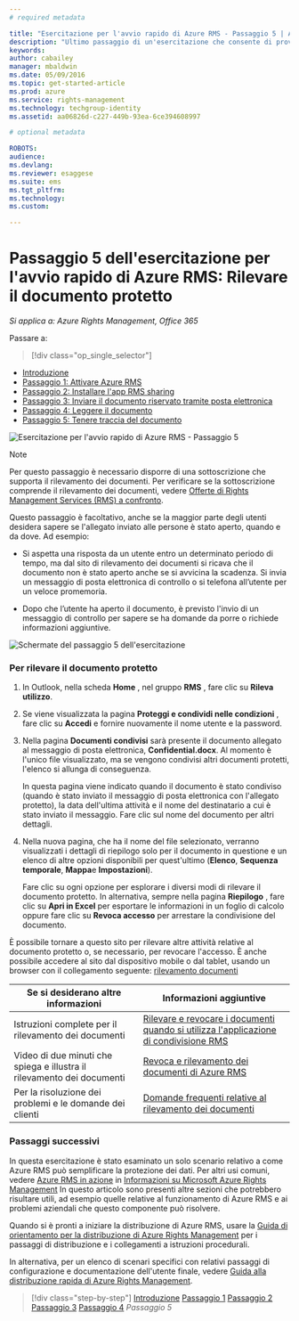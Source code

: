 ```yaml
---
# required metadata

title: "Esercitazione per l'avvio rapido di Azure RMS - Passaggio 5 | AZURE RMS"
description: "Ultimo passaggio di un'esercitazione che consente di provare rapidamente Microsoft Azure Rights Management per l'organizzazione. L'esercitazione è articolata in 5 passaggi, eseguibili in meno di 15 minuti."
keywords:
author: cabailey
manager: mbaldwin
ms.date: 05/09/2016
ms.topic: get-started-article
ms.prod: azure
ms.service: rights-management
ms.technology: techgroup-identity
ms.assetid: aa06826d-c227-449b-93ea-6ce394608997

# optional metadata

ROBOTS:
audience:
ms.devlang:
ms.reviewer: esaggese
ms.suite: ems
ms.tgt_pltfrm:
ms.technology:
ms.custom:

---
```



# Passaggio 5 dell'esercitazione per l'avvio rapido di Azure RMS: Rilevare il documento protetto

*Si applica a: Azure Rights Management, Office 365*


Passare a: 
> [!div class="op_single_selector"]
- [Introduzione](quick-start-tutorial.md)
- [Passaggio 1: Attivare Azure RMS](tutorial-step1.md)
- [Passaggio 2: Installare l'app RMS sharing](tutorial-step2.md)
- [Passaggio 3: Inviare il documento riservato tramite posta elettronica](tutorial-step3.md)
- [Passaggio 4: Leggere il documento](tutorial-step4.md)
- [Passaggio 5: Tenere traccia del documento](tutorial-step5.md)

![Esercitazione per l'avvio rapido di Azure RMS - Passaggio 5](../media/AzRMS_QuickStartSteps5.PNG)

> [!NOTE]
> Per questo passaggio è necessario disporre di una sottoscrizione che supporta il rilevamento dei documenti. Per verificare se la sottoscrizione comprende il rilevamento dei documenti, vedere [Offerte di Rights Management Services (RMS) a confronto](https://technet.microsoft.com/dn858608.aspx).

Questo passaggio è facoltativo, anche se la maggior parte degli utenti desidera sapere se l'allegato inviato alle persone è stato aperto, quando e da dove. Ad esempio:

-   Si aspetta una risposta da un utente entro un determinato periodo di tempo, ma dal sito di rilevamento dei documenti si ricava che il documento non è stato aperto anche se si avvicina la scadenza. Si invia un messaggio di posta elettronica di controllo o si telefona all’utente per un veloce promemoria.

-   Dopo che l’utente ha aperto il documento, è previsto l'invio di un messaggio di controllo per sapere se ha domande da porre o richiede informazioni aggiuntive.

![Schermate del passaggio 5 dell'esercitazione](../media/AzRMS_Tutorial_5_Screenshots.png)

### Per rilevare il documento protetto

1.  In Outlook, nella scheda **Home** , nel gruppo **RMS** , fare clic su **Rileva utilizzo**.

2.  Se viene visualizzata la pagina **Proteggi e condividi nelle condizioni** , fare clic su **Accedi** e fornire nuovamente il nome utente e la password.

3.  Nella pagina **Documenti condivisi** sarà presente il documento allegato al messaggio di posta elettronica, **Confidential.docx**. Al momento è l'unico file visualizzato, ma se vengono condivisi altri documenti protetti, l'elenco si allunga di conseguenza.

    In questa pagina viene indicato quando il documento è stato condiviso (quando è stato inviato il messaggio di posta elettronica con l'allegato protetto), la data dell'ultima attività e il nome del destinatario a cui è stato inviato il messaggio. Fare clic sul nome del documento per altri dettagli.

4.  Nella nuova pagina, che ha il nome del file selezionato, verranno visualizzati i dettagli di riepilogo solo per il documento in questione e un elenco di altre opzioni disponibili per quest'ultimo (**Elenco**, **Sequenza temporale**, **Mappa**e **Impostazioni**).

    Fare clic su ogni opzione per esplorare i diversi modi di rilevare il documento protetto. In alternativa, sempre nella pagina **Riepilogo** , fare clic su **Apri in Excel** per esportare le informazioni in un foglio di calcolo oppure fare clic su **Revoca accesso** per arrestare la condivisione del documento.

È possibile tornare a questo sito per rilevare altre attività relative al documento protetto o, se necessario, per revocare l'accesso. È anche possibile accedere al sito dal dispositivo mobile o dal tablet, usando un browser con il collegamento seguente: [rilevamento documenti](http://go.microsoft.com/fwlink/?LinkId=529562)

|Se si desiderano altre informazioni|Informazioni aggiuntive|
|--------------------------------|--------------------------|
|Istruzioni complete per il rilevamento dei documenti|[Rilevare e revocare i documenti quando si utilizza l'applicazione di condivisione RMS](../rms-client/sharing-app-track-revoke.md)|
|Video di due minuti che spiega e illustra il rilevamento dei documenti|[Revoca e rilevamento dei documenti di Azure RMS](http://channel9.msdn.com/Series/Information-Protection/Azure-RMS-Document-Tracking-and-Revocation)|
|Per la risoluzione dei problemi e le domande dei clienti|[Domande frequenti relative al rilevamento dei documenti](https://technet.microsoft.com/dn947488)|

### Passaggi successivi
In questa esercitazione è stato esaminato un solo scenario relativo a come Azure RMS può semplificare la protezione dei dati. Per altri usi comuni, vedere [Azure RMS in azione](../understand-explore/what-admins-users-see.md) in [Informazioni su Microsoft Azure Rights Management](../understand-explore/what-is-azure-rms.md) In questo articolo sono presenti altre sezioni che potrebbero risultare utili, ad esempio quelle relative al funzionamento di Azure RMS e ai problemi aziendali che questo componente può risolvere.

Quando si è pronti a iniziare la distribuzione di Azure RMS, usare la [Guida di orientamento per la distribuzione di Azure Rights Management](../plan-design/deployment-roadmap.md) per i passaggi di distribuzione e i collegamenti a istruzioni procedurali.

In alternativa, per un elenco di scenari specifici con relativi passaggi di configurazione e documentazione dell'utente finale, vedere [Guida alla distribuzione rapida di Azure Rights Management](../get-started/rapid-deployment-guide.md).

>[!div class="step-by-step"] [Introduzione](quick-start-tutorial.md)
[Passaggio 1](tutorial-step1.md)
[Passaggio 2](tutorial-step2.md)
[Passaggio 3](tutorial-step3.md)
[Passaggio 4](tutorial-step4.md)
*Passaggio 5*


<!--HONumber=May16_HO2-->


